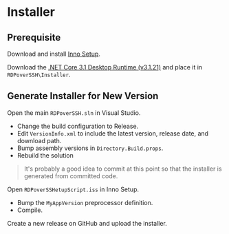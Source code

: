# Installer

## Prerequisite

Download and install [Inno Setup](https://jrsoftware.org/isinfo.php).

Download the [.NET Core 3.1 Desktop Runtime (v3.1.21)](https://dotnet.microsoft.com/download/dotnet/thank-you/runtime-desktop-3.1.21-windows-x64-installer) and place it in `RDPoverSSH\Installer`.

## Generate Installer for New Version

Open the main `RDPoverSSH.sln` in Visual Studio.
* Change the build configuration to Release.
* Edit `VersionInfo.xml` to include the latest version, release date, and download path.
* Bump assembly versions in `Directory.Build.props`.
* Rebuild the solution

> It's probably a good idea to commit at this point so that the installer is generated from committed code.

Open `RDPoverSSHetupScript.iss` in Inno Setup.
* Bump the `MyAppVersion` preprocessor definition.
* Compile.

Create a new release on GitHub and upload the installer.